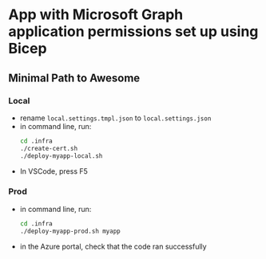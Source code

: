 # App with Microsoft Graph application permissions set up using Bicep

## Minimal Path to Awesome

### Local

- rename `local.settings.tmpl.json` to `local.settings.json`
- in command line, run:
  ```sh
  cd .infra
  ./create-cert.sh
  ./deploy-myapp-local.sh
  ```
- In VSCode, press F5

### Prod

- in command line, run:
  ```sh
  cd .infra
  ./deploy-myapp-prod.sh myapp
  ```
- in the Azure portal, check that the code ran successfully
